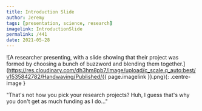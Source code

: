 ```yaml
---
title: Introduction Slide
author: Jeremy
tags: [presentation, science, research]
imagelink: IntroductionSlide
permalink: /441
date: 2021-05-28
---
```


![A researcher presenting, with a slide showing that their project was formed by choosing a bunch of buzzword and blending them together.](https://res.cloudinary.com/dh3hm8pb7/image/upload/c_scale,q_auto:best/v1535842782/Handwaving/Published/{{ page.imagelink }}.png){: .centre-image }

"That's not how you pick your research projects? Huh, I guess that's why you don't get as much funding as I do..."
